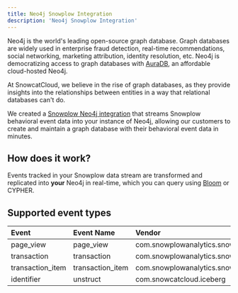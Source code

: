 ```yaml
---
title: Neo4j Snowplow Integration
description: 'Neo4j Snowplow Integration'
---
```


Neo4j is the world's leading open-source graph database.
Graph databases are widely used in enterprise fraud detection, real-time recommendations, social networking, marketing attribution, identity resolution, etc.
Neo4j is democratizing access to graph databases with [AuraDB](https://neo4j.com/cloud/platform/aura-graph-database/?utm_campaign=snowcatcloud&utm_source=snowcatcloud.com&utm_medium=link), an affordable cloud-hosted Neo4j.

At SnowcatCloud, we believe in the rise of graph databases, as they provide insights into the relationships between entities in a way that relational databases can't do.

We created a [Snowplow Neo4j integration](https://www.snowcatcloud.com/integrations/neo4j/) that streams Snowplow behavioral event data into your instance of Neo4j, allowing our customers to create and maintain a graph database with their behavioral event data in minutes.

## How does it work?

Events tracked in your Snowplow data stream are transformed and replicated into **your** Neo4j in real-time, which you can query using [Bloom](https://neo4j.com/product/bloom/?utm_campaign=snowcatcloud&utm_source=snowcatcloud.com&utm_medium=link) or CYPHER.

## Supported event types

| Event            | Event Name       | Vendor                         |
| :--------------- | :--------------- | :----------------------------- |
| page_view        | page_view        | com.snowplowanalytics.snowplow |
| transaction      | transaction      | com.snowplowanalytics.snowplow |
| transaction_item | transaction_item | com.snowplowanalytics.snowplow |
| identifier       | unstruct         | com.snowcatcloud.iceberg       |
